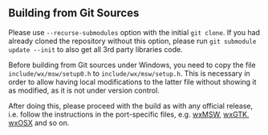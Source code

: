Building from Git Sources
-------------------------

Please use `--recurse-submodules` option with the initial `git clone`. If you
had already cloned the repository without this option, please run `git
submodule update --init` to also get all 3rd party libraries code.

Before building from Git sources under Windows, you need to copy the
file `include/wx/msw/setup0.h` to `include/wx/msw/setup.h`. This is
necessary in order to allow having local modifications to the latter
file without showing it as modified, as it is not under version
control.

After doing this, please proceed with the build as with any official
release, i.e. follow the instructions in the port-specific files, e.g.
[wxMSW](docs/msw/install.txt), [wxGTK](docs/gtk/install.txt),
[wxOSX](docs/osx/install.txt) and so on.
